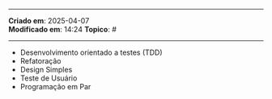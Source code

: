 ***
**Criado em**: 2025-04-07  
**Modificado em**: 14:24
**Topico**: #
***
- Desenvolvimento orientado a testes (TDD)
- Refatoração
- Design Simples
- Teste de Usuário
- Programação em Par
